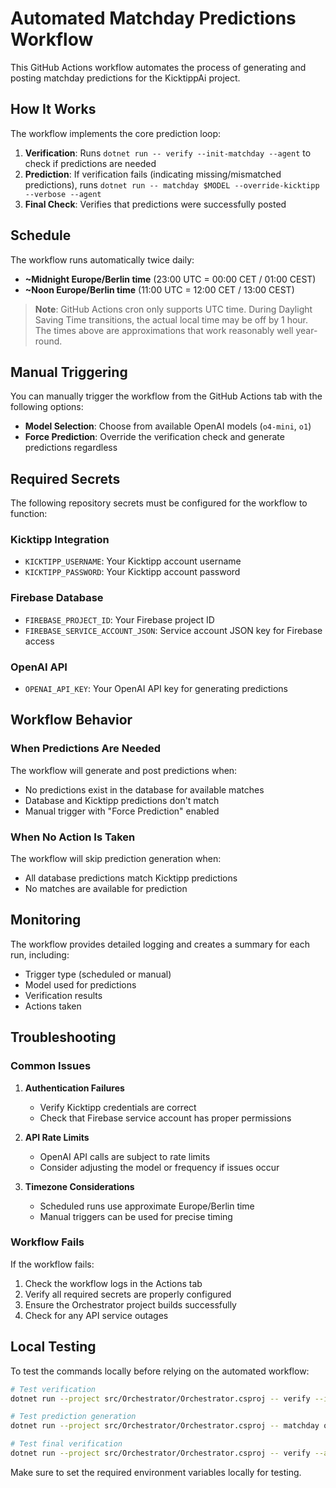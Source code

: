 # Automated Matchday Predictions Workflow

This GitHub Actions workflow automates the process of generating and posting matchday predictions for the KicktippAi project.

## How It Works

The workflow implements the core prediction loop:

1. **Verification**: Runs `dotnet run -- verify --init-matchday --agent` to check if predictions are needed
2. **Prediction**: If verification fails (indicating missing/mismatched predictions), runs `dotnet run -- matchday $MODEL --override-kicktipp --verbose --agent`
3. **Final Check**: Verifies that predictions were successfully posted

## Schedule

The workflow runs automatically twice daily:

- **~Midnight Europe/Berlin time** (23:00 UTC = 00:00 CET / 01:00 CEST)
- **~Noon Europe/Berlin time** (11:00 UTC = 12:00 CET / 13:00 CEST)

> **Note**: GitHub Actions cron only supports UTC time. During Daylight Saving Time transitions, the actual local time may be off by 1 hour. The times above are approximations that work reasonably well year-round.

## Manual Triggering

You can manually trigger the workflow from the GitHub Actions tab with the following options:

- **Model Selection**: Choose from available OpenAI models (`o4-mini`, `o1`)
- **Force Prediction**: Override the verification check and generate predictions regardless

## Required Secrets

The following repository secrets must be configured for the workflow to function:

### Kicktipp Integration

- `KICKTIPP_USERNAME`: Your Kicktipp account username
- `KICKTIPP_PASSWORD`: Your Kicktipp account password

### Firebase Database

- `FIREBASE_PROJECT_ID`: Your Firebase project ID
- `FIREBASE_SERVICE_ACCOUNT_JSON`: Service account JSON key for Firebase access

### OpenAI API

- `OPENAI_API_KEY`: Your OpenAI API key for generating predictions

## Workflow Behavior

### When Predictions Are Needed

The workflow will generate and post predictions when:

- No predictions exist in the database for available matches
- Database and Kicktipp predictions don't match
- Manual trigger with "Force Prediction" enabled

### When No Action Is Taken

The workflow will skip prediction generation when:

- All database predictions match Kicktipp predictions
- No matches are available for prediction

## Monitoring

The workflow provides detailed logging and creates a summary for each run, including:

- Trigger type (scheduled or manual)
- Model used for predictions
- Verification results
- Actions taken

## Troubleshooting

### Common Issues

1. **Authentication Failures**
   - Verify Kicktipp credentials are correct
   - Check that Firebase service account has proper permissions

2. **API Rate Limits**
   - OpenAI API calls are subject to rate limits
   - Consider adjusting the model or frequency if issues occur

3. **Timezone Considerations**
   - Scheduled runs use approximate Europe/Berlin time
   - Manual triggers can be used for precise timing

### Workflow Fails

If the workflow fails:

1. Check the workflow logs in the Actions tab
2. Verify all required secrets are properly configured
3. Ensure the Orchestrator project builds successfully
4. Check for any API service outages

## Local Testing

To test the commands locally before relying on the automated workflow:

```bash
# Test verification
dotnet run --project src/Orchestrator/Orchestrator.csproj -- verify --init-matchday --agent

# Test prediction generation
dotnet run --project src/Orchestrator/Orchestrator.csproj -- matchday o4-mini --override-kicktipp --verbose --agent

# Test final verification
dotnet run --project src/Orchestrator/Orchestrator.csproj -- verify --agent
```

Make sure to set the required environment variables locally for testing.
